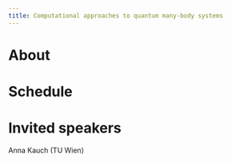 ```yaml
---
title: Computational approaches to quantum many-body systems
---
```


# About

# Schedule

# Invited speakers

Anna Kauch (TU Wien)
